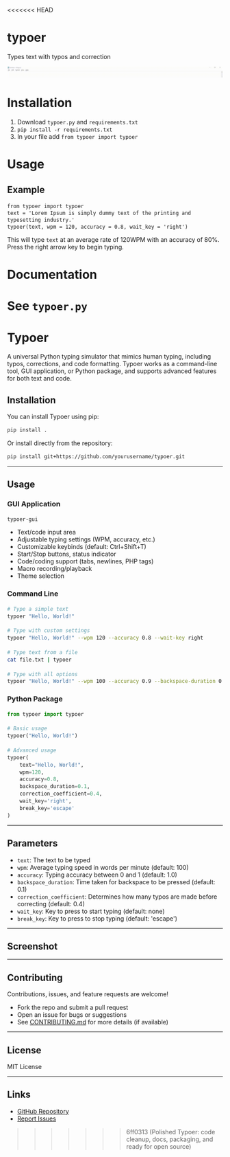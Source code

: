 <<<<<<< HEAD
# typoer
Types text with typos and correction

![demo](demo.gif)

# Installation

1. Download `typoer.py` and `requirements.txt`
2. ```pip install -r requirements.txt```
3. In your file add `from typoer import typoer`

# Usage

## Example

```
from typoer import typoer
text = 'Lorem Ipsum is simply dummy text of the printing and typesetting industry.'
typoer(text, wpm = 120, accuracy = 0.8, wait_key = 'right')
```

This will type `text` at an average rate of 120WPM with an accuracy of 80%. Press the right arrow key to begin typing.

# Documentation

See `typoer.py`
=======
# Typoer

A universal Python typing simulator that mimics human typing, including typos, corrections, and code formatting. Typoer works as a command-line tool, GUI application, or Python package, and supports advanced features for both text and code.


## Installation

You can install Typoer using pip:

```bash
pip install .
```

Or install directly from the repository:

```bash
pip install git+https://github.com/yourusername/typoer.git
```

---

## Usage

### GUI Application

```bash
typoer-gui
```

- Text/code input area
- Adjustable typing settings (WPM, accuracy, etc.)
- Customizable keybinds (default: Ctrl+Shift+T)
- Start/Stop buttons, status indicator
- Code/coding support (tabs, newlines, PHP tags)
- Macro recording/playback
- Theme selection

### Command Line

```bash
# Type a simple text
typoer "Hello, World!"

# Type with custom settings
typoer "Hello, World!" --wpm 120 --accuracy 0.8 --wait-key right

# Type text from a file
cat file.txt | typoer

# Type with all options
typoer "Hello, World!" --wpm 100 --accuracy 0.9 --backspace-duration 0.1 --correction-coefficient 0.4 --wait-key right --break-key escape
```

### Python Package

```python
from typoer import typoer

# Basic usage
typoer("Hello, World!")

# Advanced usage
typoer(
    text="Hello, World!",
    wpm=120,
    accuracy=0.8,
    backspace_duration=0.1,
    correction_coefficient=0.4,
    wait_key='right',
    break_key='escape'
)
```

---

## Parameters
- `text`: The text to be typed
- `wpm`: Average typing speed in words per minute (default: 100)
- `accuracy`: Typing accuracy between 0 and 1 (default: 1.0)
- `backspace_duration`: Time taken for backspace to be pressed (default: 0.1)
- `correction_coefficient`: Determines how many typos are made before correcting (default: 0.4)
- `wait_key`: Key to press to start typing (default: none)
- `break_key`: Key to press to stop typing (default: 'escape')

---

## Screenshot

<!-- Add a screenshot or GIF of the GUI here -->

---

## Contributing

Contributions, issues, and feature requests are welcome!
- Fork the repo and submit a pull request
- Open an issue for bugs or suggestions
- See [CONTRIBUTING.md](CONTRIBUTING.md) for more details (if available)

---

## License

MIT License

---

## Links
- [GitHub Repository](https://github.com/yourusername/typoer)
- [Report Issues](https://github.com/yourusername/typoer/issues)
>>>>>>> 6ff0313 (Polished Typoer: code cleanup, docs, packaging, and ready for open source)
